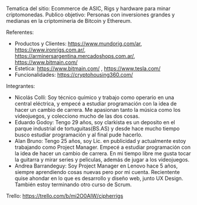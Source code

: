 Tematica del sitio: Ecommerce de ASIC, Rigs y hardware para minar criptomonedas.
Publico objetivo: Personas con inversiones grandes y medianas en la criptomineria de Bitcoin y Ethereum.

Referentes:
* Productos y Clientes: https://www.mundorig.com/ar, https://www.ironrigs.com.ar/, https://arminersargentina.mercadoshops.com.ar/, https://www.bitmain.com/
* Estetica: https://www.bitmain.com/ , https://www.tesla.com/
* Funcionalidades: https://cryptohousing360.com/

Integrantes:
* Nicolás Colli: Soy técnico químico y trabajo como operario en una central eléctrica, y empecé a estudiar programación con la idea de hacer un cambio de carrera. Me apasionan tanto la música como los videojuegos, y colecciono mucho de las dos cosas.
* Eduardo Godoy: Tengo 29 años, soy clarkista es un deposito en el parque industrial de tortuguitas(BS.AS) y desde hace mucho tiempo busco estudiar programación  y al final pude hacerlo.
* Alan Bruno: Tengo 25 años, soy Lic. en publicidad y actualmente estoy trabajando como Project Manager. Empecé a estudiar programación con la idea de hacer un cambio de carrera. En mi tiempo libre me gusta tocar la guitarra y mirar series y peliculas, además de jugar a los videojuegos.
* Andrea Barrandeguy: Soy Project Manager en Lenovo hace 5 años, siempre aprendiendo cosas nuevas pero por mi cuenta. Recientente quise ahondar en lo que es desarrollo y diseño web, junto UX Design. También estoy terminando otro curso de Scrum.

Trello: https://trello.com/b/mi2O0AIW/cipherrigs